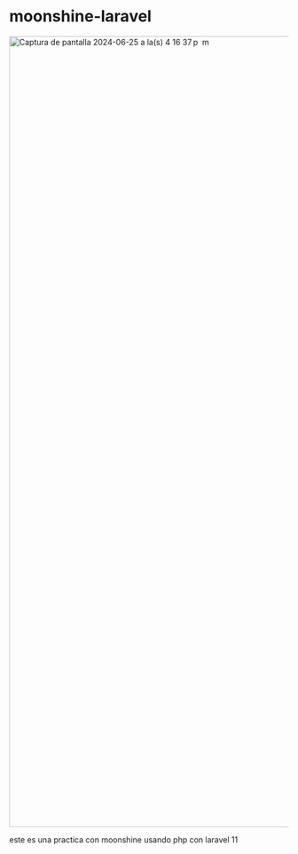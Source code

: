 # moonshine-laravel

<img width="1424" alt="Captura de pantalla 2024-06-25 a la(s) 4 16 37 p  m" src="https://github.com/Eyner-schoonewolff/moonshine-laravel/assets/80541062/716a2e31-ac38-4b29-8554-d9d44977e9db">

  

este es una practica con moonshine usando php con laravel 11 
